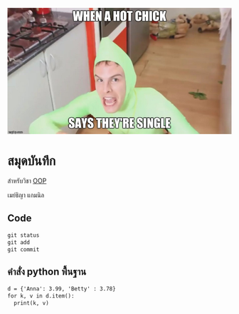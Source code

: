 ![download banner](./banner.jpg)

# สมุดบันทึก

สำหรับวิชา [OOP](https://maythiya.github.io)

เมย์ธิญา แกมนิล

## Code

```
git status
git add
git commit
```

## คำสั่ง python พื้นฐาน

```
d = {'Anna': 3.99, 'Betty' : 3.78}
for k, v in d.item():
  print(k, v)
```
